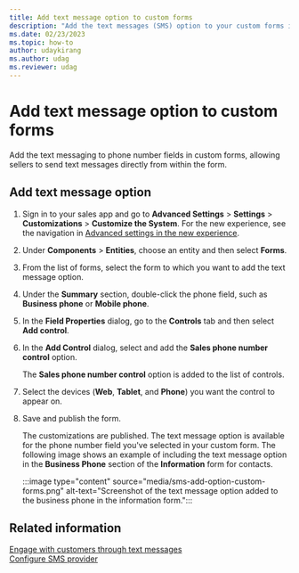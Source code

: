 ```yaml
---
title: Add text message option to custom forms
description: "Add the text messages (SMS) option to your custom forms in Dynamics 365 Sales."
ms.date: 02/23/2023
ms.topic: how-to
author: udaykirang
ms.author: udag
ms.reviewer: udag
---
```


# Add text message option to custom forms

Add the text messaging to phone number fields in custom forms, allowing sellers to send text messages directly from within the form.

## Add text message option

1. Sign in to your sales app and go to **Advanced Settings** > **Settings** > **Customizations** > **Customize the System**.
 For the new experience, see the navigation in [Advanced settings in the new experience](advanced-settings-new-experience.md).

2. Under **Components** > **Entities**, choose an entity and then select **Forms**.

3. From the list of forms, select the form to which you want to add the text message option. 

4. Under the **Summary** section, double-click the phone field, such as **Business phone** or **Mobile phone**. 

5. In the **Field Properties** dialog, go to the **Controls** tab and then select **Add control**.

6. In the **Add Control** dialog, select and add the **Sales phone number control** option. 
  
   The **Sales phone number control** option is added to the list of controls.

7. Select the devices (**Web**, **Tablet**, and **Phone**) you want the control to appear on.

8. Save and publish the form.  
   
   The customizations are published. The text message option is available for the phone number field you've selected in your custom form. The following image shows an example of including the text message option in the **Business Phone** section of the **Information** form for contacts.

    :::image type="content" source="media/sms-add-option-custom-forms.png" alt-text="Screenshot of the text message option added to the business phone in the information form.":::

## Related information

[Engage with customers through text messages](sms-intro.md)  
[Configure SMS provider](configure-sms-provider.md)   

